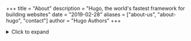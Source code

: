 +++
title = "About"
description = "Hugo, the world's fastest framework for building websites"
date = "2019-02-28"
aliases = ["about-us", "about-hugo", "contact"]
author = "Hugo Authors"
+++

<details>
  <summary>Click to expand</summary>
  
  Your expandable content goes here.
  
  - Item 1
  - Item 2
</details>
